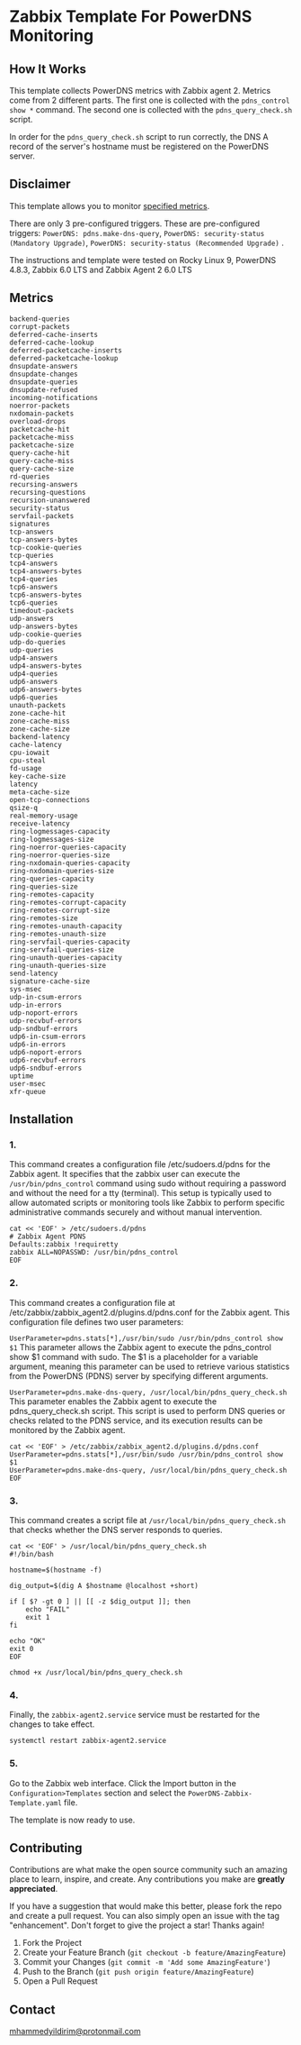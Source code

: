 # Zabbix Template For PowerDNS Monitoring

## How It Works
This template collects PowerDNS metrics with Zabbix agent 2. Metrics come from 2 different parts. The first one is collected with the ```pdns_control show *``` command. The second one is collected with the ```pdns_query_check.sh``` script.

In order for the ```pdns_query_check.sh``` script to run correctly, the DNS A record of the server's hostname must be registered on the PowerDNS server.

## Disclaimer
This template allows you to monitor [specified metrics](https://github.com/mhammedyildirim/powerdns-zabbix-template#metrics). 

There are only 3 pre-configured triggers. These are pre-configured triggers: ```PowerDNS: pdns.make-dns-query```, ```PowerDNS: security-status (Mandatory Upgrade)```, ```PowerDNS: security-status (Recommended Upgrade)``` .

The instructions and template were tested on Rocky Linux 9, PowerDNS 4.8.3, Zabbix 6.0 LTS and Zabbix Agent 2 6.0 LTS

## Metrics
```
backend-queries
corrupt-packets
deferred-cache-inserts
deferred-cache-lookup
deferred-packetcache-inserts
deferred-packetcache-lookup
dnsupdate-answers
dnsupdate-changes
dnsupdate-queries
dnsupdate-refused
incoming-notifications
noerror-packets
nxdomain-packets
overload-drops
packetcache-hit
packetcache-miss
packetcache-size
query-cache-hit
query-cache-miss
query-cache-size
rd-queries
recursing-answers
recursing-questions
recursion-unanswered
security-status
servfail-packets
signatures
tcp-answers
tcp-answers-bytes
tcp-cookie-queries
tcp-queries
tcp4-answers
tcp4-answers-bytes
tcp4-queries
tcp6-answers
tcp6-answers-bytes
tcp6-queries
timedout-packets
udp-answers
udp-answers-bytes
udp-cookie-queries
udp-do-queries
udp-queries
udp4-answers
udp4-answers-bytes
udp4-queries
udp6-answers
udp6-answers-bytes
udp6-queries
unauth-packets
zone-cache-hit
zone-cache-miss
zone-cache-size
backend-latency
cache-latency
cpu-iowait
cpu-steal
fd-usage
key-cache-size
latency
meta-cache-size
open-tcp-connections
qsize-q
real-memory-usage
receive-latency
ring-logmessages-capacity
ring-logmessages-size
ring-noerror-queries-capacity
ring-noerror-queries-size
ring-nxdomain-queries-capacity
ring-nxdomain-queries-size
ring-queries-capacity
ring-queries-size
ring-remotes-capacity
ring-remotes-corrupt-capacity
ring-remotes-corrupt-size
ring-remotes-size
ring-remotes-unauth-capacity
ring-remotes-unauth-size
ring-servfail-queries-capacity
ring-servfail-queries-size
ring-unauth-queries-capacity
ring-unauth-queries-size
send-latency
signature-cache-size
sys-msec
udp-in-csum-errors
udp-in-errors
udp-noport-errors
udp-recvbuf-errors
udp-sndbuf-errors
udp6-in-csum-errors
udp6-in-errors
udp6-noport-errors
udp6-recvbuf-errors
udp6-sndbuf-errors
uptime
user-msec
xfr-queue
```

## Installation
### 1. 
This command creates a configuration file /etc/sudoers.d/pdns for the Zabbix agent. It specifies that the zabbix user can execute the ```/usr/bin/pdns_control``` command using sudo without requiring a password and without the need for a tty (terminal). This setup is typically used to allow automated scripts or monitoring tools like Zabbix to perform specific administrative commands securely and without manual intervention.
```
cat << 'EOF' > /etc/sudoers.d/pdns
# Zabbix Agent PDNS
Defaults:zabbix !requiretty
zabbix ALL=NOPASSWD: /usr/bin/pdns_control
EOF
```
### 2.
This command creates a configuration file at /etc/zabbix/zabbix_agent2.d/plugins.d/pdns.conf for the Zabbix agent. This configuration file defines two user parameters:

```UserParameter=pdns.stats[*],/usr/bin/sudo /usr/bin/pdns_control show $1``` This parameter allows the Zabbix agent to execute the pdns_control show $1 command with sudo. The $1 is a placeholder for a variable argument, meaning this parameter can be used to retrieve various statistics from the PowerDNS (PDNS) server by specifying different arguments.

```UserParameter=pdns.make-dns-query, /usr/local/bin/pdns_query_check.sh``` This parameter enables the Zabbix agent to execute the pdns_query_check.sh script. This script is used to perform DNS queries or checks related to the PDNS service, and its execution results can be monitored by the Zabbix agent.

```
cat << 'EOF' > /etc/zabbix/zabbix_agent2.d/plugins.d/pdns.conf
UserParameter=pdns.stats[*],/usr/bin/sudo /usr/bin/pdns_control show $1
UserParameter=pdns.make-dns-query, /usr/local/bin/pdns_query_check.sh
EOF
```
### 3.
This command creates a script file at ```/usr/local/bin/pdns_query_check.sh``` that checks whether the DNS server responds to queries.
```
cat << 'EOF' > /usr/local/bin/pdns_query_check.sh
#!/bin/bash

hostname=$(hostname -f)

dig_output=$(dig A $hostname @localhost +short)

if [ $? -gt 0 ] || [[ -z $dig_output ]]; then
    echo "FAIL"
    exit 1
fi

echo "OK"
exit 0
EOF
```
```
chmod +x /usr/local/bin/pdns_query_check.sh
```
### 4.
Finally, the ```zabbix-agent2.service``` service must be restarted for the changes to take effect.
```
systemctl restart zabbix-agent2.service
```
### 5.
Go to the Zabbix web interface. Click the Import button in the ```Configuration>Templates``` section and select the ```PowerDNS-Zabbix-Template.yaml``` file.

The template is now ready to use.

## Contributing

Contributions are what make the open source community such an amazing place to learn, inspire, and create. Any contributions you make are **greatly appreciated**.

If you have a suggestion that would make this better, please fork the repo and create a pull request. You can also simply open an issue with the tag "enhancement".
Don't forget to give the project a star! Thanks again!

1. Fork the Project
2. Create your Feature Branch (`git checkout -b feature/AmazingFeature`)
3. Commit your Changes (`git commit -m 'Add some AmazingFeature'`)
4. Push to the Branch (`git push origin feature/AmazingFeature`)
5. Open a Pull Request

## Contact
mhammedyildirim@protonmail.com
